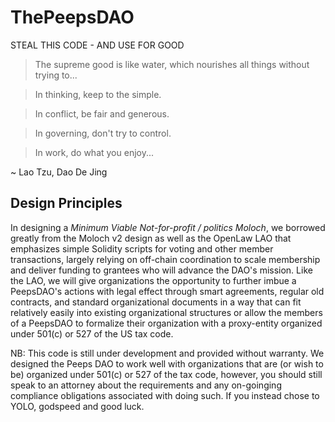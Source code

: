 # ThePeepsDAO

STEAL THIS CODE - AND USE FOR GOOD

> The supreme good is like water, which nourishes all things without trying to...

> In thinking, keep to the simple.

> In conflict, be fair and generous.

> In governing, don't try to control.

> In work, do what you enjoy...

~ Lao Tzu, Dao De Jing

## Design Principles

In designing a *Minimum Viable Not-for-profit / politics Moloch*, we borrowed greatly from the Moloch v2 design as well as the OpenLaw LAO that emphasizes simple Solidity scripts for voting and other member transactions, largely relying on off-chain coordination to scale membership and deliver funding to grantees who will advance the DAO's mission. Like the LAO, we will give organizations the opportunity to further imbue a PeepsDAO's actions with legal effect through smart agreements, regular old contracts, and standard organizational documents in a way that can fit relatively easily into existing organizational structures or allow the members of a PeepsDAO to formalize their organization with a proxy-entity organized under 501(c) or 527 of the US tax code.

NB: This code is still under development and provided without warranty. We designed the Peeps DAO to work well with organizations that are (or wish to be) organized under 501(c) or 527 of the tax code, however, you should still speak to an attorney about the requirements and any on-goinging compliance obligations associated with doing such. If you instead chose to YOLO, godspeed and good luck. 
